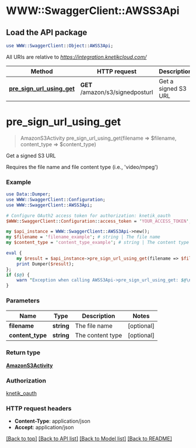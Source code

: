 # WWW::SwaggerClient::AWSS3Api

## Load the API package
```perl
use WWW::SwaggerClient::Object::AWSS3Api;
```

All URIs are relative to *https://integration.knetikcloud.com/*

Method | HTTP request | Description
------------- | ------------- | -------------
[**pre_sign_url_using_get**](AWSS3Api.md#pre_sign_url_using_get) | **GET** /amazon/s3/signedposturl | Get a signed S3 URL


# **pre_sign_url_using_get**
> AmazonS3Activity pre_sign_url_using_get(filename => $filename, content_type => $content_type)

Get a signed S3 URL

Requires the file name and file content type (i.e., 'video/mpeg')

### Example 
```perl
use Data::Dumper;
use WWW::SwaggerClient::Configuration;
use WWW::SwaggerClient::AWSS3Api;

# Configure OAuth2 access token for authorization: knetik_oauth
$WWW::SwaggerClient::Configuration::access_token = 'YOUR_ACCESS_TOKEN';

my $api_instance = WWW::SwaggerClient::AWSS3Api->new();
my $filename = 'filename_example'; # string | The file name
my $content_type = 'content_type_example'; # string | The content type

eval { 
    my $result = $api_instance->pre_sign_url_using_get(filename => $filename, content_type => $content_type);
    print Dumper($result);
};
if ($@) {
    warn "Exception when calling AWSS3Api->pre_sign_url_using_get: $@\n";
}
```

### Parameters

Name | Type | Description  | Notes
------------- | ------------- | ------------- | -------------
 **filename** | **string**| The file name | [optional] 
 **content_type** | **string**| The content type | [optional] 

### Return type

[**AmazonS3Activity**](AmazonS3Activity.md)

### Authorization

[knetik_oauth](../README.md#knetik_oauth)

### HTTP request headers

 - **Content-Type**: application/json
 - **Accept**: application/json

[[Back to top]](#) [[Back to API list]](../README.md#documentation-for-api-endpoints) [[Back to Model list]](../README.md#documentation-for-models) [[Back to README]](../README.md)

